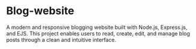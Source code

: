 # Blog-website
A modern and responsive blogging website built with Node.js, Express.js, and EJS. This project enables users to read, create, edit, and manage blog posts through a clean and intuitive interface.
